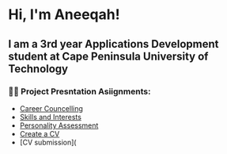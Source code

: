 
<h1>Hi, I'm Aneeqah! <br/>
<h2>I am a 3rd year Applications Development student at Cape Peninsula University of Technology </h2>

<h3>👨‍💻 Project Presntation Asiignments:</h3>

- [Career Councelling](https://github.com/219099405/CareerDevelopment)
- [Skills and Interests](https://github.com/219099405/SkillsAndInterests)
- [Personality Assessment](https://github.com/219099405/PersonalityAssessment) 
- [Create a CV](https://github.com/219099405/CreateCV)
- [CV submission](

